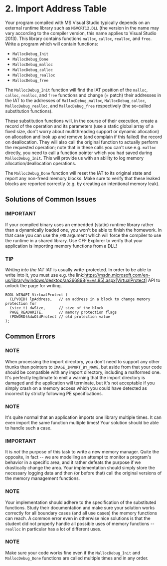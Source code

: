 # 2. Import Address Table

Your program compiled with MS Visual Studio typically depends on an external runtime library such as `MSVCRT12.DLL` (the version in the name may vary according to the compiler version, this name applies to Visual Studio 2013). This library contains functions `malloc`, `calloc`, `realloc`, and `free`. Write a program which will contain functions:

* `MallocDebug_Init`
* `MallocDebug_Done`
* `MallocDebug_malloc`
* `MallocDebug_calloc`
* `MallocDebug_realloc`
* `MallocDebug_free`

The `MallocDebug_Init` function will find the IAT position of the `malloc`, `calloc`, `realloc`, and `free` functions and change (= patch) their addresses in the IAT to the addresses of `MallocDebug_malloc`, `MallocDebug_calloc`, `MallocDebug_realloc`, and `MallocDebug_free` respectively (the so-called substitution functions).

These substitution functions will, in the course of their execution, create a record of the operation and its parameters (use a static global array of a fixed size, don't worry about multithreading support or dynamic allocation) on allocation and look up and remove (and complain if this failed) the record on deallocation. They will also call the original function to actually perform the requested operation; note that in these calls you can't use e.g. `malloc` directly, you need to call a function pointer which you had saved during `MallocDebug_Init`. This will provide us with an ability to log memory allocation/deallocation operations.

The `MallocDebug_Done` function will reset the IAT to its original state and report any non-freed memory blocks. Make sure to verify that these leaked blocks are reported correctly (e.g. by creating an intentional memory leak).

## Solutions of Common Issues

### IMPORTANT
If your compiled binary uses an embedded (static) runtime library rather than a dynamically loaded one, you won't be able to finish the homework. In that case you can use the `/MD` argument which will force the compiler to use the runtime in a shared library. Use CFF Explorer to verify that your application is importing memory functions from a DLL!


### TIP
*Writing into the IAT*
IAT is usually write-protected. In order to be able to write into it, you must use e.g. the link:https://msdn.microsoft.com/en-us/library/windows/desktop/aa366898(v=vs.85).aspx[VirtualProtect] API to unlock the page for writing.

```
BOOL WINAPI VirtualProtect (
  (LPVOID) lpAddress,   // an address in a block to change memory protection for
  (size_t) dwSize,      // size of the block
  PAGE_READWRITE,       // memory protection flags
  (PDWORD)&dwOldProtect // old protection value
);
```


## Common Errors

### NOTE
When processing the import directory, you don't need to support any other thunks than pointers to `IMAGE_IMPORT_BY_NAME`, but aside from that your code should be compatible with any import directory, including a malformed one. It's perfectly legitimate to emit a warning that the import directory is damaged and the application will terminate, but it's not acceptable if you simply crash on a memory access which you could have detected as incorrect by strictly following PE specifications.

### NOTE
It's quite normal that an application imports one library multiple times. It can even import the same function multiple times! Your solution should be able to handle such a case.

### IMPORTANT
It is *not* the purpose of this task to write a new memory manager. Quite the opposite, in fact -- we are modelling an attempt to monitor a program's behavior in a specific area, and it rather defeats the purpose if we drastically change the area. Your implementation should simply store the necessary logging data and then (or before that) call the original versions of the memory management functions.

### NOTE
Your implementation should adhere to the specification of the substituted functions. Study their documentation and make sure your solution works correctly for all boundary cases (and all use cases) the memory functions can reach. A common error even in otherwise nice solutions is that the student did not properly handle all possible uses of memory functions -- `realloc` in particular has a lot of different uses.

### NOTE
Make sure your code works fine even if the `MallocDebug_Init` and `MallocDebug_Done` functions are called multiple times and in any order.
